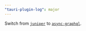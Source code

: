 ```yaml
---
"tauri-plugin-log": major
---
```


Switch from [`juniper`](https://github.com/async-graphql/async-graphql) to [`async-graphql`](https://github.com/graphql-rust/juniper).